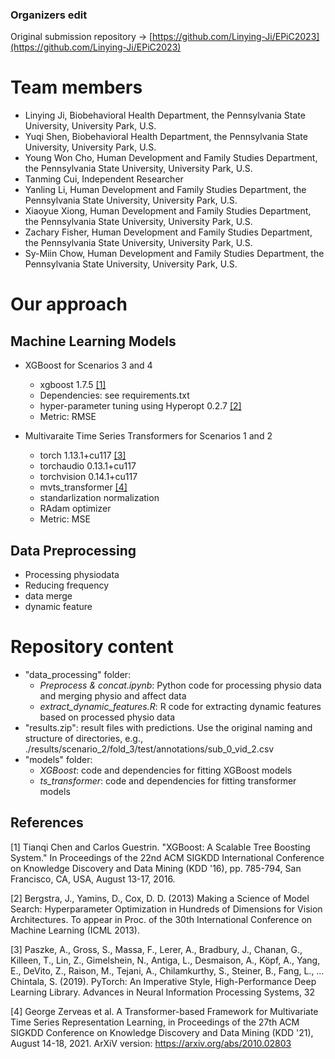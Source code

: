 ### Organizers edit
Original submission repository -> [https://github.com/Linying-Ji/EPiC2023](https://github.com/Linying-Ji/EPiC2023)


# Team members
* Linying Ji, Biobehavioral Health Department, the Pennsylvania State University, University Park, U.S.
* Yuqi Shen, Biobehavioral Health Department, the Pennsylvania State University, University Park, U.S.
* Young Won Cho, Human Development and Family Studies Department, the Pennsylvania State University, University Park, U.S.
* Tanming Cui, Independent Researcher
* Yanling Li, Human Development and Family Studies Department, the Pennsylvania State University, University Park, U.S.
* Xiaoyue Xiong, Human Development and Family Studies Department, the Pennsylvania State University, University Park, U.S.
* Zachary Fisher, Human Development and Family Studies Department, the Pennsylvania State University, University Park, U.S.
* Sy-Miin Chow, Human Development and Family Studies Department, the Pennsylvania State University, University Park, U.S.
# Our approach
## Machine Learning Models
* XGBoost for Scenarios 3 and 4
  - xgboost 1.7.5 [[1]](#1)
  - Dependencies: see requirements.txt
  - hyper-parameter tuning using Hyperopt 0.2.7 [[2]](#2)
  - Metric: RMSE

* Multivaraite Time Series Transformers for Scenarios 1 and 2
  - torch 1.13.1+cu117 [[3]](#3)
  - torchaudio 0.13.1+cu117
  - torchvision 0.14.1+cu117
  - mvts_transformer [[4]](#4)
  - standarlization normalization
  - RAdam optimizer
  - Metric: MSE
  
## Data Preprocessing
* Processing physiodata
* Reducing frequency
* data merge
* dynamic feature 

# Repository content
* "data_processing" folder:
  - *Preprocess & concat.ipynb*: Python code for processing physio data and merging physio and affect data
  - *extract_dynamic_features.R*: R code for extracting dynamic features based on processed physio data
* "results.zip": result files with predictions. Use the original naming and structure of directories, e.g., ./results/scenario_2/fold_3/test/annotations/sub_0_vid_2.csv
* "models" folder:
  - *XGBoost*: code and dependencies for fitting XGBoost models
  - *ts_transformer*: code and dependencies for fitting transformer models

## References
<a id="1">[1]</a> 
Tianqi Chen and Carlos Guestrin. "XGBoost: A Scalable Tree Boosting System." In Proceedings of the 22nd ACM SIGKDD International Conference on Knowledge Discovery and Data Mining (KDD '16), pp. 785-794, San Francisco, CA, USA, August 13-17, 2016.

<a id="2">[2]</a> 
Bergstra, J., Yamins, D., Cox, D. D. (2013) Making a Science of Model Search: Hyperparameter Optimization in Hundreds of Dimensions for Vision Architectures. To appear in Proc. of the 30th International Conference on Machine Learning (ICML 2013).

<a id="3">[3]</a> 
Paszke, A., Gross, S., Massa, F., Lerer, A., Bradbury, J., Chanan, G., Killeen, T., Lin, Z., Gimelshein, N., Antiga, L., Desmaison, A., Köpf, A., Yang, E., DeVito, Z., Raison, M., Tejani, A., Chilamkurthy, S., Steiner, B., Fang, L., … Chintala, S. (2019). PyTorch: An Imperative Style, High-Performance Deep Learning Library. Advances in Neural Information Processing Systems, 32

<a id="4">[4]</a>
George Zerveas et al. A Transformer-based Framework for Multivariate Time Series Representation Learning, in Proceedings of the 27th ACM SIGKDD Conference on Knowledge Discovery and Data Mining (KDD '21), August 14-18, 2021. ArXiV version: https://arxiv.org/abs/2010.02803
